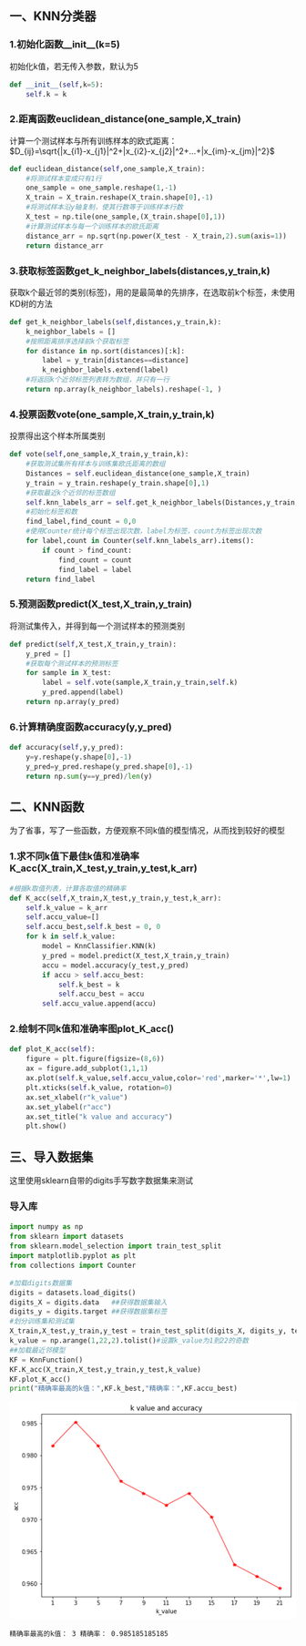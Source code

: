 
## 一、KNN分类器  
### 1.初始化函数__init__(k=5)  
初始化k值，若无传入参数，默认为5


```python
def __init__(self,k=5):
    self.k = k
```

### 2.距离函数euclidean_distance(one_sample,X_train)  
计算一个测试样本与所有训练样本的欧式距离：  
$D_{ij}=\sqrt{|x_{i1}-x_{j1}|^2+|x_{i2}-x_{j2}|^2+...+|x_{im}-x_{jm}|^2}$


```python
def euclidean_distance(self,one_sample,X_train):
    #将测试样本变成只有1行
    one_sample = one_sample.reshape(1,-1)
    X_train = X_train.reshape(X_train.shape[0],-1)
    #将测试样本沿y轴复制，使其行数等于训练样本行数
    X_test = np.tile(one_sample,(X_train.shape[0],1))
    #计算测试样本与每一个训练样本的欧氏距离
    distance_arr = np.sqrt(np.power(X_test - X_train,2).sum(axis=1))
    return distance_arr
```

### 3.获取标签函数get_k_neighbor_labels(distances,y_train,k)  
获取k个最近邻的类别(标签)，用的是最简单的先排序，在选取前k个标签，未使用KD树的方法


```python
def get_k_neighbor_labels(self,distances,y_train,k):
    k_neighbor_labels = []
    #按照距离排序选择前k个获取标签
    for distance in np.sort(distances)[:k]:
        label = y_train[distances==distance]
        k_neighbor_labels.extend(label)
    #将返回k个近邻标签列表转为数组，并只有一行
    return np.array(k_neighbor_labels).reshape(-1, )
```

### 4.投票函数vote(one_sample,X_train,y_train,k)  
投票得出这个样本所属类别


```python
def vote(self,one_sample,X_train,y_train,k):
    #获取测试集所有样本与训练集欧氏距离的数组
    Distances = self.euclidean_distance(one_sample,X_train)
    y_train = y_train.reshape(y_train.shape[0],1)
    #获取最近k个近邻的标签数组
    self.knn_labels_arr = self.get_k_neighbor_labels(Distances,y_train,k)
    #初始化标签和数
    find_label,find_count = 0,0
    #使用Counter统计每个标签出现次数，label为标签，count为标签出现次数
    for label,count in Counter(self.knn_labels_arr).items():
        if count > find_count:
            find_count = count
            find_label = label
    return find_label
```

### 5.预测函数predict(X_test,X_train,y_train)  
将测试集传入，并得到每一个测试样本的预测类别


```python
def predict(self,X_test,X_train,y_train):
    y_pred = []
    #获取每个测试样本的预测标签
    for sample in X_test:
        label = self.vote(sample,X_train,y_train,self.k)
        y_pred.append(label)
    return np.array(y_pred)
```

### 6.计算精确度函数accuracy(y,y_pred)


```python
def accuracy(self,y,y_pred):
    y=y.reshape(y.shape[0],-1)
    y_pred=y_pred.reshape(y_pred.shape[0],-1)
    return np.sum(y==y_pred)/len(y)
```

## 二、KNN函数  
为了省事，写了一些函数，方便观察不同k值的模型情况，从而找到较好的模型

### 1.求不同k值下最佳k值和准确率K_acc(X_train,X_test,y_train,y_test,k_arr)


```python
#根据k取值列表，计算各取值的精确率
def K_acc(self,X_train,X_test,y_train,y_test,k_arr):
    self.k_value = k_arr
    self.accu_value=[]
    self.accu_best,self.k_best = 0, 0
    for k in self.k_value:
        model = KnnClassifier.KNN(k)
        y_pred = model.predict(X_test,X_train,y_train)
        accu = model.accuracy(y_test,y_pred)
        if accu > self.accu_best:
            self.k_best = k
            self.accu_best = accu
        self.accu_value.append(accu)
```

### 2.绘制不同k值和准确率图plot_K_acc()


```python
def plot_K_acc(self):
    figure = plt.figure(figsize=(8,6))
    ax = figure.add_subplot(1,1,1)
    ax.plot(self.k_value,self.accu_value,color='red',marker='*',lw=1)
    plt.xticks(self.k_value, rotation=0) 
    ax.set_xlabel(r"k_value")
    ax.set_ylabel(r"acc")
    ax.set_title("k value and accuracy")
    plt.show()
```

## 三、导入数据集  
这里使用sklearn自带的digits手写数字数据集来测试  
### 导入库


```python
import numpy as np
from sklearn import datasets
from sklearn.model_selection import train_test_split
import matplotlib.pyplot as plt
from collections import Counter
```


```python
#加载digits数据集
digits = datasets.load_digits()
digits_X = digits.data   ##获得数据集输入
digits_y = digits.target ##获得数据集标签
#划分训练集和测试集
X_train,X_test,y_train,y_test = train_test_split(digits_X, digits_y, test_size = 0.3)
k_value = np.arange(1,22,2).tolist()#设置k_value为1到22的奇数
##加载最近邻模型
KF = KnnFunction()
KF.K_acc(X_train,X_test,y_train,y_test,k_value)
KF.plot_K_acc()
print("精确率最高的k值：",KF.k_best,"精确率：",KF.accu_best)
```


![png](output_19_0.png)


    精确率最高的k值： 3 精确率： 0.985185185185
    
